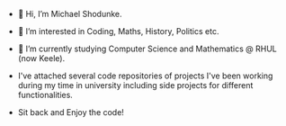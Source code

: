 - 👋 Hi, I’m Michael Shodunke.

- 👀 I’m interested in Coding, Maths, History, Politics etc.

- 🌱 I’m currently studying Computer Science and Mathematics @ RHUL (now Keele).

- I've attached several code repositories of projects I've been working during my time in university including side projects for different functionalities.

- Sit back and Enjoy the code!

